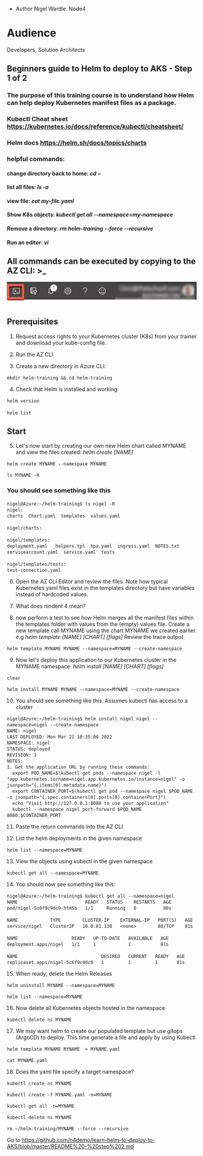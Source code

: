 - Author Nigel Wardle. Node4

# Audience
Developers, Solution Architects  

## Beginners guide to Helm to deploy to AKS - Step 1 of 2

### The purpose of this training course is to understand how Helm can help deploy Kubernetes manifest files as a package.


### Kubectl Cheat sheet https://kubernetes.io/docs/reference/kubectl/cheatsheet/

### Helm docs https://helm.sh/docs/topics/charts

### helpful commands:
#### change directory back to home: *cd ~*
#### list all files: *ls -a*
#### view file: *cat my-file.yaml*
#### Show K8s objects: *kubectl get all --namespace=my-namespace*
#### Remove a directory: *rm helm-training --force --recursive*
#### Run an editor: *vi*

## All commands can be executed by copying to the AZ CLI: >_

 ![The cloud shell icon is highlighted on the menu bar.](media/b4-image35.png "Cloud Shell")



## Prerequisites

1. Request access rights to your Kubernetes cluster (K8s) from your trainer and download your kube-config file.

2. Run the AZ CLI

3. Create a new directory in Azure CLI:

```
mkdir helm-training && cd helm-training
```

4. Check that Helm is installed and working:
```
helm version 

helm list
```

## Start

5. Let's now start by creating our own new Helm chart called MYNAME and view the files created: *helm create [NAME]*

```
helm create MYNAME --namespace MYNAME
```

```
ls MYNAME -R
```

### You should see something like this
```
nigel@Azure:~/helm-training$ ls nigel -R
nigel:
charts  Chart.yaml  templates  values.yaml

nigel/charts:

nigel/templates:
deployment.yaml  _helpers.tpl  hpa.yaml  ingress.yaml  NOTES.txt  serviceaccount.yaml  service.yaml  tests

nigel/templates/tests:
test-connection.yaml
```

6. Open the AZ CLI Editor and review the files. Note how typical Kubernetes yaml files exist in the templates directory but have variables instead of hardcoded values.

7. What does nindent 4 mean?

8. now perform a test to see how Helm merges all the manifest files within the templates folder with values from the (empty) values file. Create a new template call MYNAME using the chart MYNAME we created earlier. e.g *helm template [NAME] [CHART] [flags]* Review the trace output.

```
helm template MYNAME MYNAME --namespace=MYNAME --create-namespace
```

9. Now let's deploy this application to our Kubernetes cluster in the MYNAME namespace: *helm install [NAME] [CHART] [flags]* 

```
clear
```

```
helm install MYNAME MYNAME --namespace=MYNAME --create-namespace
```

10. You should see something like this. Assumes kubectl has access to a cluster

```
nigel@Azure:~/helm-training$ helm install nigel nigel --namespace=nigel --create-namespace
NAME: nigel
LAST DEPLOYED: Mon Mar 21 10:35:00 2022
NAMESPACE: nigel
STATUS: deployed
REVISION: 1
NOTES:
1. Get the application URL by running these commands:
  export POD_NAME=$(kubectl get pods --namespace nigel -l "app.kubernetes.io/name=nigel,app.kubernetes.io/instance=nigel" -o jsonpath="{.items[0].metadata.name}")
  export CONTAINER_PORT=$(kubectl get pod --namespace nigel $POD_NAME -o jsonpath="{.spec.containers[0].ports[0].containerPort}")
  echo "Visit http://127.0.0.1:8080 to use your application"
  kubectl --namespace nigel port-forward $POD_NAME 8080:$CONTAINER_PORT
```

11. Paste the return commands into the AZ CLI


12. List the helm deployments in the given namespace

```
helm list --namespace=MYNAME
```

13. View the objects using kubectl in the given namespace

```
kubectl get all --namespace=MYNAME
```

14. You should now see something like this:

```
nigel@Azure:~/helm-training$ kubectl get all --namespace=nigel
NAME                         READY   STATUS    RESTARTS   AGE
pod/nigel-5c6f9c9dc9-htm5b   1/1     Running   0          80s

NAME            TYPE        CLUSTER-IP    EXTERNAL-IP   PORT(S)   AGE
service/nigel   ClusterIP   10.0.81.138   <none>        80/TCP    81s

NAME                    READY   UP-TO-DATE   AVAILABLE   AGE
deployment.apps/nigel   1/1     1            1           81s

NAME                               DESIRED   CURRENT   READY   AGE
replicaset.apps/nigel-5c6f9c9dc9   1         1         1       81s
```

15. When ready, delete the Helm Releases

```
helm uninstall MYNAME --namespace=MYNAME
```

```
helm list --namespace=MYNAME
```

16. Now delete all Kubernetes objects hosted in the namespace

```
kubectl delete ns MYNAME
```

17. We may want helm to create our populated template but use gitops (ArgoCD) to deploy. This time generate a file and apply by using Kubectl

```
helm template MYNAME MYNAME  > MYNAME.yaml
```

```
cat MYNAME.yaml
```

18. Does the yaml file specify a target namespace?

```
kubectl create ns MYNAME
```

```
kubectl create -f MYNAME.yaml -n=MYNAME
```

```
kubectl get all -n=MYNAME
```

```
kubectl delete ns MYNAME
```

```
rm ~/helm-training/MYNAME --force --recursive
```

Go to https://github.com/n4demo/learn-helm-to-deploy-to-AKS/blob/master/README%20-%20step%202.md
